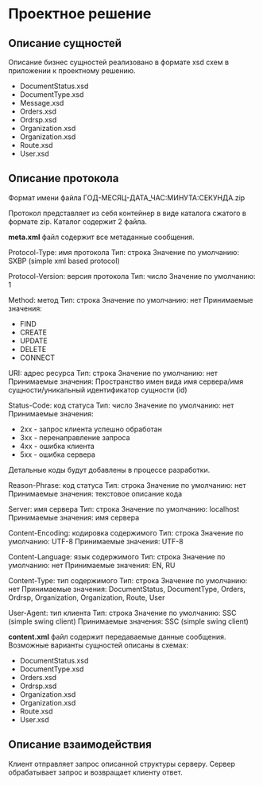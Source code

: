 # **Проектное решение**

## **Описание сущностей**

Описание бизнес сущностей реализовано в формате xsd схем в приложении к проектному решению.

* DocumentStatus.xsd
* DocumentType.xsd
* Message.xsd
* Orders.xsd
* Ordrsp.xsd
* Organization.xsd
* Organization.xsd
* Route.xsd
* User.xsd

## **Описание протокола**

Формат имени файла ГОД-МЕСЯЦ-ДАТА_ЧАС:МИНУТА:СЕКУНДА.zip

Протокол представляет из себя контейнер в виде каталога сжатого в формате zip. Каталог содержит 2 файла.

**meta.xml** файл содержит все метаданные сообщения.

Protocol-Type: имя протокола
Тип: строка
Значение по умолчанию: SXBP (simple xml based protocol)

Protocol-Version: версия протокола
Тип: число
Значение по умолчанию: 1

Method: метод
Тип: строка
Значение по умолчанию: нет
Принимаемые значения:

* FIND
* CREATE
* UPDATE
* DELETE
* CONNECT

URI: адрес ресурса
Тип: строка
Значение по умолчанию: нет
Принимаемые значения: Пространство имен вида имя сервера/имя сущности/уникальный идентификатор сущности (id)

Status-Code: код статуса
Тип: число
Значение по умолчанию: нет
Принимаемые значения:

* 2xx - запрос клиента успешно обработан
* 3xx - перенаправление запроса
* 4xx - ошибка клиента
* 5xx - ошибка сервера

Детальные коды будут добавлены в процессе разработки.

Reason-Phrase: код статуса
Тип: строка
Значение по умолчанию: нет
Принимаемые значения: текстовое описание кода

Server: имя сервера
Тип: строка
Значение по умолчанию: localhost
Принимаемые значения: имя сервера

Content-Encoding: кодировка содержимого
Тип: строка
Значение по умолчанию: UTF-8
Принимаемые значения: UTF-8

Content-Language: язык содержимого
Тип: строка
Значение по умолчанию: нет
Принимаемые значения: EN, RU

Content-Type: тип содержимого
Тип: строка
Значение по умолчанию: нет
Принимаемые значения: DocumentStatus, DocumentType, Orders, Ordrsp, Organization, Organization, Route, User

User-Agent: тип клиента
Тип: строка
Значение по умолчанию: SSC (simple swing client)
Принимаемые значения: SSC (simple swing client)

**content.xml** файл содержит передаваемые данные сообщения.
Возможные варианты сущностей описаны в схемах:

* DocumentStatus.xsd
* DocumentType.xsd
* Orders.xsd
* Ordrsp.xsd
* Organization.xsd
* Organization.xsd
* Route.xsd
* User.xsd

## **Описание взаимодействия**

Клиент отправляет запрос описанной структуры серверу. 
Сервер обрабатывает запрос и возвращает клиенту ответ. 